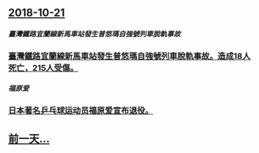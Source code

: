 ## [2018-10-21](/zh/news/2018/10/21/index.md)

##### 臺灣鐵路宜蘭線新馬車站發生普悠瑪自強號列車脫軌事故
### [臺灣鐵路宜蘭線新馬車站發生普悠瑪自強號列車脫軌事故。造成18人死亡，215人受傷。](/zh/news/2018/10/21/臺灣鐵路宜蘭線新馬車站發生普悠瑪自強號列車脫軌事故-造成18人死亡-215人受傷.md)
##### 福原爱
### [日本著名乒乓球运动员福原爱宣布退役。](/zh/news/2018/10/21/日本著名乒乓球运动员福原爱宣布退役.md)
## [前一天...](/zh/news/2018/10/20/index.md)

